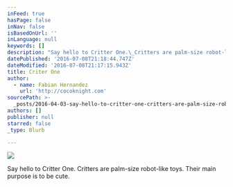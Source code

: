 ```yaml
---
inFeed: true
hasPage: false
inNav: false
isBasedOnUrl: ''
inLanguage: null
keywords: []
description: "Say hello to Critter One.\_Critters are palm-size robot-like toys. Their main purpose is to be cute."
datePublished: '2016-07-08T21:18:44.747Z'
dateModified: '2016-07-08T21:17:15.943Z'
title: Criter One
author:
  - name: Fabian Hernandez
    url: 'http://cocoknight.com'
sourcePath: >-
  _posts/2016-04-03-say-hello-to-critter-one-critters-are-palm-size-robot-like.md
authors: []
publisher: null
starred: false
_type: Blurb

---
```

![](https://the-grid-user-content.s3-us-west-2.amazonaws.com/7b352b29-b09a-4228-952c-793b5b943f22.png)

Say hello to Critter One. Critters are palm-size robot-like toys. Their main purpose is to be cute.